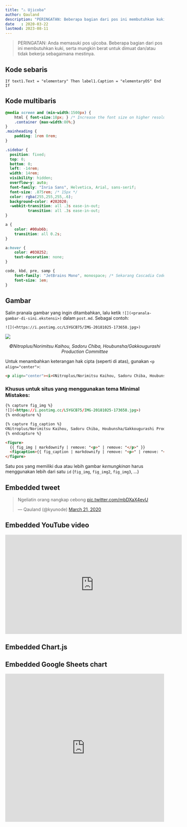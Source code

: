 ```yaml
---
title: "⚠️ Ujicoba"
author: Qauland
description: "PERINGATAN: Beberapa bagian dari pos ini membutuhkan kuki, serta mungkin berat untuk dimuat dan/atau tidak bekerja sebagaimana mestinya."
date   : 2020-03-22
lastmod: 2023-08-11
---
```


> PERINGATAN: Anda memasuki pos ujicoba. Beberapa bagian dari pos ini membutuhkan kuki, serta mungkin berat untuk dimuat dan/atau tidak bekerja sebagaimana mestinya.

## Kode sebaris

`If text1.Text = "elementary" Then label1.Caption = "elementaryOS" End If`

## Kode multibaris

```css
@media screen and (min-width:1500px) {
    html { font-size:18px; } /* Increase the font size on higher resolutions */
    .container {max-width:80%;}
}
.mainheading {
    padding: 1rem 0rem;
}

.sidebar {
  position: fixed;
  top: 0;
  bottom: 0;
  left: -14rem;
  width: 14rem;
  visibility: hidden;
  overflow-y: auto;
  font-family: "Inria Sans", Helvetica, Arial, sans-serif;
  font-size: .875rem; /* 15px */
  color: rgba(255,255,255,.6);
  background-color: #202020;
  -webkit-transition: all .3s ease-in-out;
          transition: all .3s ease-in-out;
}

a {
    color: #00ab6b;
    transition: all 0.2s;
}

a:hover {
    color: #038252;
    text-decoration: none;
}

code, kbd, pre, samp {
    font-family: "JetBrains Mono", monospace; /* Sekarang Cascadia Code */
    font-size: 1em;
}
```

## Gambar

Salin pranala gambar yang ingin ditambahkan, lalu ketik `![](<pranala-gambar-di-sini.ekstensi>)` dalam `post.md`. Sebagai contoh:

```
![](<https://i.postimg.cc/L5YGCB75/IMG-20181025-173658.jpg>)
```

![](<https://i.postimg.cc/L5YGCB75/IMG-20181025-173658.jpg>)

<p align="center"><i>©Nitroplus/Norimitsu Kaihou, Sadoru Chiba, Houbunsha/Gakkougurashi Production Committee</i></p>

Untuk menambahkan keterangan hak cipta (seperti di atas), gunakan `<p align="center">`:

```html
<p align="center"><i>©Nitroplus/Norimitsu Kaihou, Sadoru Chiba, Houbunsha/Gakkougurashi Production Committee</i></p>
```

### Khusus untuk situs yang menggunakan tema Minimal Mistakes:

```html
{% capture fig_img %}
![](<https://i.postimg.cc/L5YGCB75/IMG-20181025-173658.jpg>)
{% endcapture %}

{% capture fig_caption %}
©Nitroplus/Norimitsu Kaihou, Sadoru Chiba, Houbunsha/Gakkougurashi Production Committee
{% endcapture %}

<figure>
  {{ fig_img | markdownify | remove: "<p>" | remove: "</p>" }}
  <figcaption>{{ fig_caption | markdownify | remove: "<p>" | remove: "</p>" }}</figcaption>
</figure>
```

<!--
{% capture fig_img %}
![](<https://i.postimg.cc/L5YGCB75/IMG-20181025-173658.jpg>)
{% endcapture %}

{% capture fig_caption %}
©Nitroplus/Norimitsu Kaihou, Sadoru Chiba, Houbunsha/Gakkougurashi Production Committee
{% endcapture %}

<figure>
  {{ fig_img | markdownify | remove: "<p>" | remove: "</p>" }}
  <figcaption>{{ fig_caption | markdownify | remove: "<p>" | remove: "</p>" }}</figcaption>
</figure>
-->

Satu pos yang memiliki dua atau lebih gambar *kemungkinan* harus menggunakan lebih dari satu `id` (`fig_img`, `fig_img2`, `fig_img3`, ...)

## Embedded tweet

<blockquote class="twitter-tweet" data-dnt="true" data-theme="dark"><p lang="in" dir="ltr">Ngeliatin orang nangkap cebong <a href="https://t.co/mbDXaX4evU">pic.twitter.com/mbDXaX4evU</a></p>&mdash; Qauland (@kyunode) <a href="https://twitter.com/kyunode/status/1241220387326705666?ref_src=twsrc%5Etfw">March 21, 2020</a></blockquote> <script async src="https://platform.twitter.com/widgets.js" charset="utf-8"></script>

## Embedded YouTube video

<iframe width="560" height="315" src="https://www.youtube.com/embed/U9nYG2k_z3w" frameborder="0" allow="accelerometer; autoplay; clipboard-write; encrypted-media; gyroscope; picture-in-picture" allowfullscreen></iframe>

## Embedded Chart.js

<script src="http://cdnjs.cloudflare.com/ajax/libs/moment.js/2.13.0/moment.min.js"></script>
<script src="http://cdnjs.cloudflare.com/ajax/libs/jquery/2.1.3/jquery.min.js"></script>
<script src="https://cdnjs.cloudflare.com/ajax/libs/Chart.js/2.4.0/Chart.bundle.js"></script>
<canvas id="canvas" width="100%" height="65%"></canvas>
<script> //Code adapted from https://embed.plnkr.co/JOI1fpgWIS0lvTeLUxUp/
	
    var timeFormat = 'YYMMDDHHmmss';
    
	Chart.defaults.global.defaultFontFamily = 'Sentient';
	
    var config = {
        type:    'line',
        data:    {
            datasets: [
                {
                    label: "Orange",
                    data: [{
                        x: "190418103003", y: 130952
                    }, {
                        x: "190418104503", y: 141898
                    }, {
                        x: "190418120003", y: 197869
                    }, {
                        x: "190418123003", y: 214553
                    }],
                    fill: false,
                    borderColor: 'orange'
                },
                {
                    label: "Skyblue",
                    data:  [{
                        x: "190418103003", y: 93168
                    }, {
                        x: "190418104503", y: 98766
                    }, {
                        x: "190418120003", y: 134808
                    }, {
                        x: "190418123003", y: 146216
                    }],
                    fill:  false,
                    borderColor: 'skyblue'
                }
            ]
        },
        options: {
            responsive: true,
            title:      {
                display: true,
                text:    "Chart.js Time Scale"
            },
            scales:     {
                xAxes: [{
                    type:       "time",
                    time:       {
                        unit: 'hour',
                        displayFormats: {
                        	hour: 'DD MMM HH:mm'
                        },
                        format: timeFormat,
                        tooltipFormat: 'DD MMMM YYYY HH:mm:ss'
                    },
                    scaleLabel: {
                        display:     true,
                        labelString: 'Date'
                    }
                }],
                yAxes: [{
                    scaleLabel: {
                        display:     true,
                        labelString: 'value'
                    }
                }]
            },
            elements: {
            	line: {
                	tension: 0 // disables bezier curves
            	}
        	}
        }
    };

    window.onload = function () {
        var ctx       = document.getElementById("canvas").getContext("2d");
        window.myLine = new Chart(ctx, config);
    };
</script>

<!--
## Embedded flourish.studio chart

<div class="flourish-embed" data-src="visualisation/308009" data-height="500px"></div><script src="https://public.flourish.studio/resources/embed.js"></script>
-->

## Embedded Google Sheets chart

<iframe width="100%" height="470" style="overflow-x:auto;font-family:'Bitter';" seamless frameborder="0" scrolling="yes" src="https://docs.google.com/spreadsheets/d/e/2PACX-1vR9kIQtLrsjwC9ppMmK5mDaUDQrD9UnEBtba50o5775l-KqvLZ1bmwcFOb1HWyvzA/pubchart?oid=2107131299&amp;format=interactive"></iframe>

